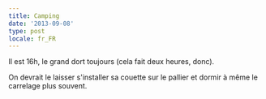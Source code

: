 ```yaml
---
title: Camping
date: '2013-09-08'
type: post
locale: fr_FR
---
```


Il est 16h, le grand dort toujours (cela fait deux heures, donc).

On devrait le laisser s'installer sa couette sur le pallier et dormir à même le carrelage plus souvent.
